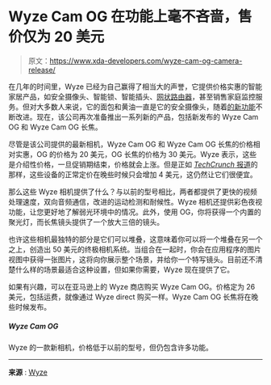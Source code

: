 # Wyze Cam OG 在功能上毫不吝啬，售价仅为 20 美元

> 原文：<https://www.xda-developers.com/wyze-cam-og-camera-release/>

在几年的时间里，Wyze 已经为自己赢得了相当大的声誉，它提供价格实惠的智能家居产品，如安全摄像头、智能锁、智能插头、[网状路由器](https://www.xda-developers.com/wyze-mesh-router-release/)，甚至销售家庭监控服务。但对大多数人来说，它的面包和黄油一直是它的安全摄像头，随着[的新功能](https://www.xda-developers.com/wyze-grouping-lighting-family-products/)不断改进。现在，该公司再次准备推出一系列新的产品，包括新发布的 Wyze Cam OG 和 Wyze Cam OG 长焦。

尽管是该公司提供的最新相机，Wyze Cam OG 和 Wyze Cam OG 长焦的价格相对实惠，OG 的价格为 20 美元，OG 长焦的价格为 30 美元。Wyze 表示，这些是介绍性价格，一旦促销期结束，价格就会上涨。但是正如 [*TechCrunch* 报道](https://techcrunch.com/2023/01/17/wyze-goes-back-to-its-roots-with-the-wyze-cam-og-and-og-telephoto/)的那样，这些设备的正常定价在晚些时候只会增加 4 美元，这仍然让它们很便宜。

那么这些 Wyze 相机提供了什么？与以前的型号相比，两者都提供了更快的视频处理速度，双向音频通信，改进的运动检测和耐候性。Wyze 相机还提供彩色夜视功能，让您更好地了解弱光环境中的情况。此外，使用 OG，你将获得一个内置的聚光灯，而长焦镜头提供了一个放大三倍的镜头。

也许这些相机最独特的部分是它们可以堆叠，这意味着你可以将一个堆叠在另一个之上，创造出 50 美元的终极相机系统。当组合在一起时，你会在应用程序的图片视图中获得一张图片，这将向你展示整个场景，并给你一个特写镜头。目前还不清楚什么样的场景最适合这种设置，但如果你需要，Wyze 现在提供了它。

如果有兴趣，可以在亚马逊上的 Wyze 商店购买 Wyze Cam OG。价格定为 26 美元，包括运费，就像通过 Wyze direct 购买一样。Wyze Cam OG 长焦将在晚些时候发布。

##### Wyze Cam OG

Wyze 的一款新相机，价格低于以前的型号，但仍包含许多功能。

* * *

**来源** : [Wyze](https://www.wyze.com/products/wyze-cam-og)